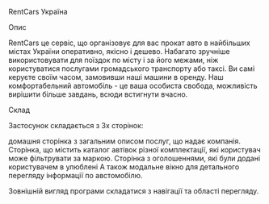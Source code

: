 RentCars Україна

Опис

RentCars це сервіс, що організовує для вас прокат авто в найбільших містах
України оперативно, якісно і дешево. Набагато зручніше використовувати для
поїздок по місту і за його межами, ніж користуватися послугами громадського
транспорту або таксі. Ви самі керуєте своїм часом, замовивши наші машини в
оренду. Наш комфортабельний автомобіль - це ваша особиста свобода, можливість
вирішити більше завдань, всюди встигнути вчасно.

Склад

Застосунок складається з 3х сторінок:

домашня сторінка з загальним описом послуг, що надає компанія. Сторінка, що
містить каталог автівок різної комплектації, які користувач може фільтрувати за
маркою. Сторінка з оголошеннями, які були додані користувачем в улюблені А також
модальне вікно для детального перегляду інформації по австомобілю.

Зовнішній вигляд програми складатися з навігації та області перегляду.
